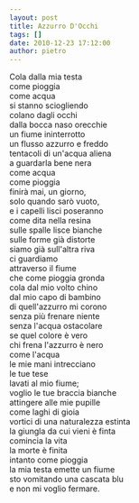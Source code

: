 ```yaml
---
layout: post
title: Azzurro D'Occhi
tags: []
date: 2010-12-23 17:12:00
author: pietro
---
```

Cola dalla mia testa<br/>come pioggia<br/>come acqua<br/>si stanno sciogliendo<br/>colano dagli occhi<br/>dalla bocca naso orecchie<br/>un fiume ininterrotto<br/>un flusso azzurro e freddo<br/>tentacoli di un'acqua aliena<br/>a guardarla bene nera <br/>come acqua <br/>come pioggia<br/>finirà mai, un giorno,<br/>solo quando sarò vuoto,<br/>e i capelli lisci poseranno<br/>come dita nella resina<br/>sulle spalle lisce bianche<br/>sulle forme già distorte<br/>siamo già sull'altra riva<br/>ci guardiamo<br/>attraverso il fiume<br/>che come pioggia gronda<br/>cola dal mio volto chino<br/>dal mio capo di bambino<br/>di quell'azzurro mi corono<br/>senza più frenare niente<br/>senza l'acqua ostacolare<br/>se quel colore è vero<br/>chi frena l'azzurro è nero<br/>come l'acqua<br/>le mie mani intrecciano<br/>le tue tese<br/>lavati al mio fiume;<br/>voglio le tue braccia bianche<br/>attingere alle mie pupille<br/>come laghi di gioia<br/>vortici di una naturalezza estinta<br/>la giungla da cui vieni è finta<br/>comincia la vita<br/>la morte è finita<br/>intanto come pioggia<br/>la mia testa emette un fiume<br/>sto vomitando una cascata blu<br/>e non mi voglio fermare.<br/>
